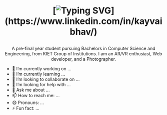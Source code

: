 <h1 align="center"> 

[![Typing SVG](https://readme-typing-svg.herokuapp.com?size=35&color=DC1E77&lines=Hello%2C+there!+👋;This+is+Kumar+Vaibhav+....;Nice+to+meet+you!)](https://www.linkedin.com/in/kayvaibhav/)
</h1>
<p align="center">A pre-final year student pursuing Bachelors in Computer Science and Engineering, from KIET Group of Institutions. I am an AR/VR enthusiast, Web developer, and a Photographer.
<p>

- 🔭 I’m currently working on ...
- 🌱 I’m currently learning ...
- 👯 I’m looking to collaborate on ...
- 🤔 I’m looking for help with ...
- 💬 Ask me about ...
- 📫 How to reach me: ...
- 😄 Pronouns: ...
- ⚡ Fun fact: ...

